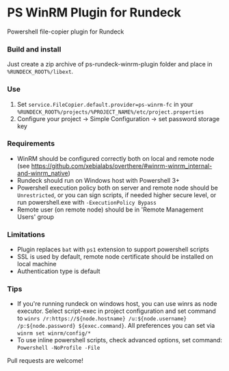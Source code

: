 # PS WinRM Plugin for Rundeck

Powershell file-copier plugin for Rundeck

### Build and install
Just create a zip archive of ps-rundeck-winrm-plugin folder and place in `%RUNDECK_ROOT%/libext`.

### Use
1. Set `service.FileCopier.default.provider=ps-winrm-fc` in your `%RUNDECK_ROOT%/projects/%PROJECT_NAME%/etc/project.properties`
2. Configure your project -> Simple Configuration -> set password storage key

### Requirements
* WinRM should be configured correctly both on local and remote node (see https://github.com/xebialabs/overthere/#winrm-winrm_internal-and-winrm_native)
* Rundeck should run on Windows host with Powershell 3+
* Powershell execution policy both on server and remote node should be `Unrestricted`, or you can sign scripts, if needed higher secure level, or run powershell.exe with `-ExecutionPolicy Bypass`
* Remote user (on remote node) should be in 'Remote Management Users' group

### Limitations
* Plugin replaces `bat` with `ps1` extension to support powershell scripts
* SSL is used by default, remote node certificate should be installed on local machine
* Authentication type is default

### Tips
* If you're running rundeck on windows host, you can use winrs as node executor. Select script-exec in project configuration and set command to `winrs /r:https://${node.hostname} /u:${node.username} /p:${node.password} ${exec.command}`. All preferences you can set via `winrm set winrm/config/*`
* To use inline powershell scripts, check advanced options, set command: `Powershell -NoProfile -File`

Pull requests are welcome!
